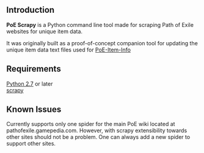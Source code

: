 Introduction
------------

**PoE Scrapy** is a Python command line tool made for scraping Path of Exile websites for unique item data.

It was originally built as a proof-of-concept companion tool for updating the unique item data text files used for
[PoE-Item-Info](https://github.com/andreberg/PoE-Item-Info) 

Requirements
------------

[Python 2.7](http://python.org) or later  
[scrapy](http://scrapy.org)

Known Issues
------------

Currently supports only one spider for the main PoE wiki located at pathofexile.gamepedia.com.
However, with scrapy extensibility towards other sites should not be a problem. One can always add a new spider to support other sites.